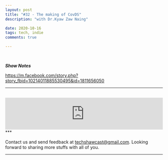 ```yaml
---
layout: post
title: "#32 - The making of CovDS"
description: "with Dr.Kyaw Zaw Naing"

date: 2020-10-16
tags: tech, indie
comments: true

--- 
```



<br/>

<p><em><strong>Show Notes</strong></em></p>
<p><a href="https://m.facebook.com/story.php?story_fbid=10214011885530495&amp;id=1811656050">https://m.facebook.com/story.php?story_fbid=10214011885530495&amp;id=1811656050</a></p>

***


<br/>

<iframe src="https://anchor.fm/techshaw/embed/episodes/The-making-of-CovDS-with-Dr-Kyaw-Zaw-Naing-el4o9t" height="102px" width="100%" frameborder="0" scrolling="no"></iframe>
***



Contact us and send feedback at [techshawcast@gmail.com](mailto:techshawcast@gmail.com). Looking forward to sharing more stuffs with all of you.

---